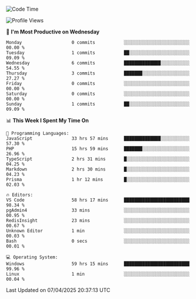 <!--START_SECTION:waka-->
![Code Time](http://img.shields.io/badge/Code%20Time-4%2C576%20hrs%208%20mins-blue)

![Profile Views](http://img.shields.io/badge/Profile%20Views-7-blue)

📅 **I'm Most Productive on Wednesday** 

```text
Monday                   0 commits           ░░░░░░░░░░░░░░░░░░░░░░░░░   00.00 % 
Tuesday                  1 commits           ██░░░░░░░░░░░░░░░░░░░░░░░   09.09 % 
Wednesday                6 commits           ██████████████░░░░░░░░░░░   54.55 % 
Thursday                 3 commits           ███████░░░░░░░░░░░░░░░░░░   27.27 % 
Friday                   0 commits           ░░░░░░░░░░░░░░░░░░░░░░░░░   00.00 % 
Saturday                 0 commits           ░░░░░░░░░░░░░░░░░░░░░░░░░   00.00 % 
Sunday                   1 commits           ██░░░░░░░░░░░░░░░░░░░░░░░   09.09 % 
```


📊 **This Week I Spent My Time On** 

```text
💬 Programming Languages: 
JavaScript               33 hrs 57 mins      ██████████████░░░░░░░░░░░   57.30 % 
PHP                      15 hrs 59 mins      ███████░░░░░░░░░░░░░░░░░░   26.96 % 
TypeScript               2 hrs 31 mins       █░░░░░░░░░░░░░░░░░░░░░░░░   04.25 % 
Markdown                 2 hrs 30 mins       █░░░░░░░░░░░░░░░░░░░░░░░░   04.23 % 
Prisma                   1 hr 12 mins        █░░░░░░░░░░░░░░░░░░░░░░░░   02.03 % 

🔥 Editors: 
VS Code                  58 hrs 17 mins      █████████████████████████   98.34 % 
pgAdmin4                 33 mins             ░░░░░░░░░░░░░░░░░░░░░░░░░   00.95 % 
RedisInsight             23 mins             ░░░░░░░░░░░░░░░░░░░░░░░░░   00.67 % 
Unknown Editor           1 min               ░░░░░░░░░░░░░░░░░░░░░░░░░   00.03 % 
Bash                     0 secs              ░░░░░░░░░░░░░░░░░░░░░░░░░   00.01 % 

💻 Operating System: 
Windows                  59 hrs 15 mins      █████████████████████████   99.96 % 
Linux                    1 min               ░░░░░░░░░░░░░░░░░░░░░░░░░   00.04 % 
```


 Last Updated on 07/04/2025 20:37:13 UTC
<!--END_SECTION:waka-->
